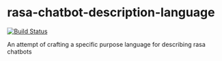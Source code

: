 # rasa-chatbot-description-language

[![Build Status](https://travis-ci.com/icaropires/rasa-chatbot-description-language.svg?branch=master)](https://travis-ci.com/icaropires/rasa-chatbot-description-language)

An attempt of crafting a specific purpose language for describing rasa chatbots

